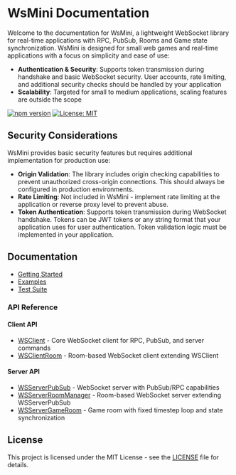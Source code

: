 # WsMini Documentation

Welcome to the documentation for WsMini, a lightweight WebSocket library for real-time applications with RPC, PubSub, Rooms and Game state synchronization. WsMini is designed for small web games and real-time applications with a focus on simplicity and ease of use:

- **Authentication & Security**: Supports token transmission during handshake and basic WebSocket security. User accounts, rate limiting, and additional security checks should be handled by your application
- **Scalability**: Targeted for small to medium applications, scaling features are outside the scope

[![npm version](https://badge.fury.io/js/wsmini.svg?t=2)](https://badge.fury.io/js/wsmini)
[![License: MIT](https://img.shields.io/badge/License-MIT-yellow.svg)](https://opensource.org/licenses/MIT)

## Security Considerations

WsMini provides basic security features but requires additional implementation for production use:

- **Origin Validation**: The library includes origin checking capabilities to prevent unauthorized cross-origin connections. This should always be configured in production environments.
- **Rate Limiting**: Not included in WsMini - implement rate limiting at the application or reverse proxy level to prevent abuse.
- **Token Authentication**: Supports token transmission during WebSocket handshake. Tokens can be JWT tokens or any string format that your application uses for user authentication. Token validation logic must be implemented in your application.

## Documentation

- [Getting Started](./guides/getting-started.md)
- [Examples](./examples/index.md)
- [Test Suite](../test/README.md)

### API Reference

#### Client API

- [WSClient](./api/WSClient.md) - Core WebSocket client for RPC, PubSub, and server commands
- [WSClientRoom](./api/WSClientRoom.md) - Room-based WebSocket client extending WSClient

#### Server API

- [WSServerPubSub](./api/WSServerPubSub.md) - WebSocket server with PubSub/RPC capabilities
- [WSServerRoomManager](./api/WSServerRoomManager.md) - Room-based WebSocket server extending WSServerPubSub
- [WSServerGameRoom](./api/WSServerGameRoom.md) - Game room with fixed timestep loop and state synchronization

## License

This project is licensed under the MIT License - see the [LICENSE](../LICENSE) file for details.
